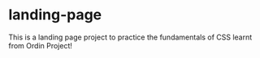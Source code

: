 # landing-page
This is a landing page project to practice the fundamentals of CSS learnt from Ordin Project! 